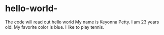# hello-world-
The code will read out hello world 
My name is Keyonna Petty. I am 23 years old.
My favorite color is blue. I like to play tennis. 
